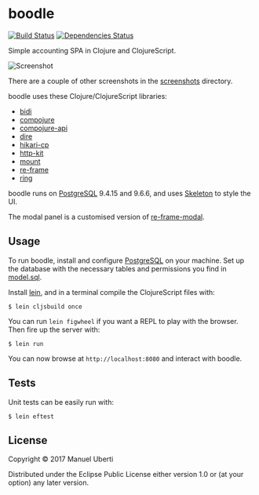 # boodle

[![Build
Status](https://travis-ci.org/manuel-uberti/boodle.svg?branch=master)](https://travis-ci.org/manuel-uberti/boodle)
[![Dependencies Status](https://versions.deps.co/manuel-uberti/boodle/status.svg)](https://versions.deps.co/manuel-uberti/boodle)

Simple accounting SPA in Clojure and ClojureScript.

![Screenshot](https://github.com/manuel-uberti/boodle/blob/master/screenshots/spese.png)

There are a couple of other screenshots in the
[screenshots](https://github.com/manuel-uberti/boodle/blob/master/screenshots)
directory.

boodle uses these Clojure/ClojureScript libraries:

- [bidi](https://github.com/juxt/bidi)
- [compojure](https://github.com/weavejester/compojure)
- [compojure-api](https://github.com/metosin/compojure-api)
- [dire](https://github.com/MichaelDrogalis/dire)
- [hikari-cp](https://github.com/tomekw/hikari-cp)
- [http-kit](http://www.http-kit.org/)
- [mount](https://github.com/tolitius/mount)
- [re-frame](https://github.com/Day8/re-frame)
- [ring](https://github.com/ring-clojure/ring)

boodle runs on [PostgreSQL](https://www.postgresql.org) 9.4.15 and 9.6.6, and
uses [Skeleton](http://getskeleton.com/) to style the UI.

The modal panel is a customised version of
[re-frame-modal](https://github.com/benhowell/re-frame-modal).

## Usage

To run boodle, install and configure [PostgreSQL](https://www.postgresql.org) on
your machine. Set up the database with the necessary tables and permissions you
find in
[model.sql](https://github.com/manuel-uberti/boodle/blob/master/resources/sql/model.sql).

Install [lein](https://leiningen.org/), and in a terminal compile the
ClojureScript files with:

```console
$ lein cljsbuild once
```

You can run `lein figwheel` if you want a REPL to play with the browser. Then
fire up the server with:

```console
$ lein run
```

You can now browse at `http://localhost:8080` and interact with boodle.

## Tests

Unit tests can be easily run with:

```console
$ lein eftest
```

## License

Copyright © 2017 Manuel Uberti

Distributed under the Eclipse Public License either version 1.0 or (at
your option) any later version.
